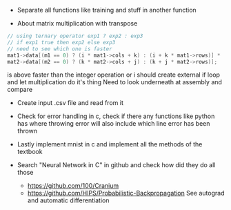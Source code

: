 - Separate all functions like training and stuff in another function

- About matrix multiplication with transpose
```c
// using ternary operator exp1 ? exp2 : exp3
// if exp1 true then exp2 else exp3
// need to see which one is faster
mat1->data[(m1 == 0) ? (i * mat1->cols + k) : (i + k * mat1->rows)] *
mat2->data[(m2 == 0) ? (k * mat2->cols + j) : (k + j * mat2->rows)];
```
is above faster than the integer operation or i should create external
if loop and let multiplication do it's thing
Need to look underneath at assembly and compare

- Create input .csv file and read from it

- Check for error handling in c, check if there any functions like
  python has where throwing error will also include which line error has been thrown

- Lastly implement mnist in c and implement all the methods of the textbook

- Search "Neural Network in C" in github and check how did they do all those
  - https://github.com/100/Cranium
  - https://github.com/HIPS/Probabilistic-Backpropagation
    See autograd and automatic differentiation

